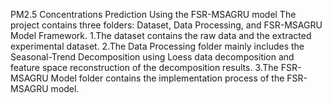 PM2.5 Concentrations Prediction Using the FSR-MSAGRU model 
The project contains three folders: Dataset, Data Processing, and FSR-MSAGRU Model Framework. 
  1.The dataset contains the raw data and the extracted experimental dataset.
  2.The Data Processing folder mainly includes the Seasonal-Trend Decomposition using Loess data decomposition and feature space reconstruction of the decomposition results. 
  3.The FSR-MSAGRU Model folder contains the implementation process of the FSR-MSAGRU model.
